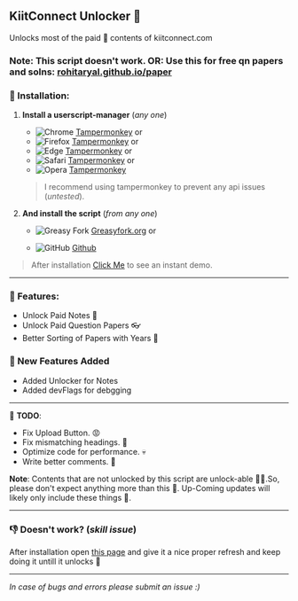 ## KiitConnect Unlocker 🪽
 Unlocks most of the paid 💸 contents of kiitconnect.com

<h3>
 Note: This script doesn't work.
 OR: Use this for free qn papers and solns: <a href="https://rohitaryal.github.io/paper/">rohitaryal.github.io/paper</a>
</h3>


 ### 🤌 Installation:
 1. **Install a userscript-manager** (*any one*)

    - ![Chrome](https://raw.githubusercontent.com/alrra/browser-logos/main/src/chrome/chrome_16x16.png) [Tampermonkey](https://chrome.google.com/webstore/detail/tampermonkey/dhdgffkkebhmkfjojejmpbldmpobfkfo) or
    - ![Firefox](https://raw.githubusercontent.com/alrra/browser-logos/main/src/firefox/firefox_16x16.png) [Tampermonkey](https://addons.mozilla.org/firefox/addon/tampermonkey/) or
    - ![Edge](https://raw.githubusercontent.com/alrra/browser-logos/main/src/edge/edge_16x16.png) [Tampermonkey](https://microsoftedge.microsoft.com/addons/detail/tampermonkey/dhhkcnkncnogfoefnondnaogonpedlnh) or
    - ![Safari](https://raw.githubusercontent.com/alrra/browser-logos/main/src/safari/safari_16x16.png) [Tampermonkey](https://apps.apple.com/app/tampermonkey/id1482490089) or
    - ![Opera](https://raw.githubusercontent.com/alrra/browser-logos/main/src/opera/opera_16x16.png) [Tampermonkey](https://addons.opera.com/extensions/details/tampermonkey-beta/)

    > I recommend using tampermonkey to prevent any api issues (*untested*).

2. **And install the script** (*from any one*)
    - ![Greasy Fork](https://www.google.com/s2/favicons?sz=16&domain=greasyfork.org) [Greasyfork.org](https://greasyfork.org/en/scripts/494079-kiitconnect-unlocker) or

    - ![GitHub](https://www.google.com/s2/favicons?sz=8&domain=github.com) [Github](https://github.com/rohitaryal/kiitconnect-unlocker/raw/main/kiitconnect-unlocker.user.js)


> After installation <a href="https://www.kiitconnect.com/academic/PYQS/Content/Notes-csse-1?type=notes">Click Me</a> to see an instant demo.

---

### 🔫 Features:
- Unlock Paid Notes 🚀
- Unlock Paid Question Papers 👓
- Better Sorting of Papers with Years 🧭

### 🥵 New Features Added
- Added Unlocker for Notes
- Added devFlags for debgging
---
📣 **TODO**:
- Fix Upload Button. 😡
- Fix mismatching headings. 🤬
- Optimize code for performance. 💀
- Write better comments. 💩


**Note**: Contents that are not unlocked by this script are unlock-able 😵‍💫.So, please don't expect anything more than this 🫵. Up-Coming updates will likely only include these things 🥱.

---

### 👎 Doesn't work? (*skill issue*)
After installation open <a href="https://www.kiitconnect.com/academic/PYQS/Content/Notes-csse-1?type=notes">this page</a> and give it a nice proper refresh and keep doing it untill it unlocks 🫶

---
*In case of bugs and errors please submit  an issue :)*
